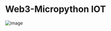 # Web3-Micropython IOT

![image](https://github.com/user-attachments/assets/00054a92-fb6b-4e2e-b927-e65561d5a015)

